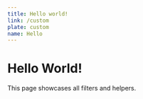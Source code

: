 ```yaml
---
title: Hello world!
link: /custom
plate: custom
name: Hello
---
```


# Hello World!

This page showcases all filters and helpers.